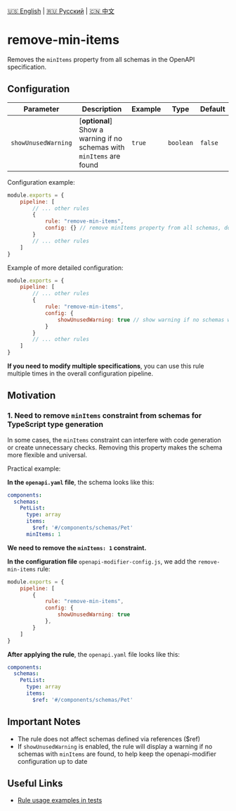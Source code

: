[🇺🇸 English](./README.md) | [🇷🇺 Русский](./README-ru.md)  | [🇨🇳 中文](./README-zh.md)

# remove-min-items

Removes the `minItems` property from all schemas in the OpenAPI specification.



## Configuration

| Parameter | Description | Example | Type | Default |
| --------- | ----------- | ------- | ---- | ------- |
| `showUnusedWarning` | [**optional**] Show a warning if no schemas with `minItems` are found | `true` | `boolean` | `false` |

Configuration example:

```js
module.exports = {
    pipeline: [
        // ... other rules
        {
            rule: "remove-min-items",
            config: {} // remove minItems property from all schemas, don't show warnings
        }
        // ... other rules
    ]
}
```

Example of more detailed configuration:

```js
module.exports = {
    pipeline: [
        // ... other rules
        {
            rule: "remove-min-items",
            config: {
                showUnusedWarning: true // show warning if no schemas with minItems are found in the specification
            }
        }
        // ... other rules
    ]
}
```

**If you need to modify multiple specifications**, you can use this rule multiple times in the overall configuration pipeline.

## Motivation

<a name="custom_anchor_motivation_1"></a>

### 1. Need to remove `minItems` constraint from schemas for TypeScript type generation

In some cases, the `minItems` constraint can interfere with code generation or create unnecessary checks. Removing this property makes the schema more flexible and universal.

Practical example:

**In the `openapi.yaml` file**, the schema looks like this:

```yaml
components:
  schemas:
    PetList:
      type: array
      items:
        $ref: '#/components/schemas/Pet'
      minItems: 1
```

**We need to remove the `minItems: 1` constraint.**

**In the configuration file** `openapi-modifier-config.js`, we add the `remove-min-items` rule:

```js
module.exports = {
    pipeline: [
        {
            rule: "remove-min-items",
            config: {
                showUnusedWarning: true
            },
        }
    ]
}
```

**After applying the rule**, the `openapi.yaml` file looks like this:

```yaml
components:
  schemas:
    PetList:
      type: array
      items:
        $ref: '#/components/schemas/Pet'
```

<a name="custom_anchor_motivation_2"></a>

## Important Notes

- The rule does not affect schemas defined via references ($ref)
- If `showUnusedWarning` is enabled, the rule will display a warning if no schemas with `minItems` are found, to help keep the openapi-modifier configuration up to date

## Useful Links

- [Rule usage examples in tests](./index.test.ts)  
 